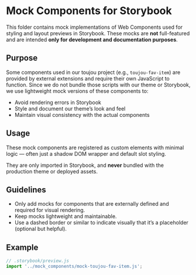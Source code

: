 # Mock Components for Storybook

This folder contains mock implementations of Web Components used for styling and layout previews in Storybook. These mocks are **not** full-featured and are intended **only for development and documentation purposes**.

## Purpose

Some components used in our toujou project (e.g., `toujou-fav-item`) are provided by external extensions and require their own JavaScript to function.
Since we do not bundle those scripts with our theme or Storybook, we use lightweight mock versions of these components to:

- Avoid rendering errors in Storybook
- Style and document our theme’s look and feel
- Maintain visual consistency with the actual components

## Usage

These mock components are registered as custom elements with minimal logic — often just a shadow DOM wrapper and default slot styling.

They are only imported in Storybook, and **never** bundled with the production theme or deployed assets.

## Guidelines

- Only add mocks for components that are externally defined and required for visual rendering.
- Keep mocks lightweight and maintainable.
- Use a dashed border or similar to indicate visually that it’s a placeholder (optional but helpful).

## Example

```js
// .storybook/preview.js
import '../mock_components/mock-toujou-fav-item.js';
